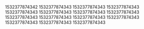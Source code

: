 1532377874342
1532377874343
1532377874343
1532377874343
1532377874343
1532377874343
1532377874343
1532377874343
1532377874343
1532377874343
1532377874343
1532377874343
1532377874343
1532377874343
1532377874343
